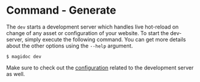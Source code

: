 # Command - Generate

The `dev` starts a development server which handles live hot-reload on change of any asset or configuration of your website. To start the dev-server, simply execute the following command. You can get more details about the other options using the `--help` argument.

```shell-session
$ magidoc dev
```

Make sure to check out the [configuration](/cli/magidoc-configuration#dev) related to the development server as well.